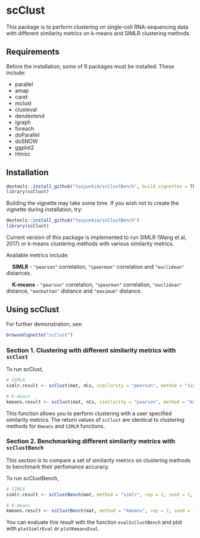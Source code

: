 # scClust

This package is to perform clustering on single-cell RNA-sequencing data with different similarity metrics on k-means and SIMLR clustering methods.

## Requirements

Before the installation, some of R packages must be installed.
These include:

* parallel
* amap
* caret
* mclust
* clusteval
* dendextend
* igraph
* foreach
* doParallel
* doSNOW
* ggplot2
* Hmisc 


## Installation


```r
devtools::install_github("taiyunkim/scClustBench", build_vignettes = TRUE)
library(scClust)
```

Building the vignette may take some time. If you wish not to create the vignette during installation, try:

```r
devtools::install_github("taiyunkim/scClustBench")
library(scClust)
```


Current version of this package is implemented to run SIMLR (Wang et al, 2017) or k-means clustering methods with various similarity metrics.

Available metrics include:

&nbsp;&nbsp;&nbsp;&nbsp;**SIMLR** - `"pearson"` correlation, `"spearman"` correlation and `"euclidean"` distances.

&nbsp;&nbsp;&nbsp;&nbsp;**K-means** - `"pearson"` correlation, `"spearman"` correlation, `"euclidean"` distance, `"manhattan"` distance and `"maximum"` distance.



## Using scClust

For further demonstration, see:

```r
browseVignette("scClust")
```

### Section 1. Clustering with different similarity metrics with `scClust`

To run scClust, 

```r
# SIMLR
simlr.result <- scClust(mat, nCs, similarity = "pearson", method = "simlr", seed = 1, cores.ratio = 0)

# K-means
kmeans.result <- scClust(mat, nCs, similarity = "pearson", method = "kmeans", seed = 1, nstart = 10, iter.max = 10)
```

This function allows you to perform clustering with a user specified similarity metrics. The return values of `scClust` are identical to clustering methods for `Kmeans` and `SIMLR` functions.


### Section 2. Benchmarking different similarity metrics with `scClustBench`

This section is to compare a set of similarity metrics on clustering methods to benchmark their perfomance accuracy.

To run scClustBench,

```r
# SIMLR
simlr.result <- scClustBench(mat, method = "simlr", rep = 2, seed = 1, cores = 1, cores.ratio = 0)

# K-means
kmeans.result <- scClustBench(mat, method = "kmeans", rep = 2, seed = 1, cores = 1, nstart = 10, iter.max = 10)
```


You can evaluate this result with the function `evalScClustBench` and plot with `plotSimlrEval` or `plotKmeansEval`.




